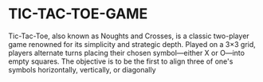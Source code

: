 # TIC-TAC-TOE-GAME
Tic-Tac-Toe, also known as Noughts and Crosses, is a classic two-player game renowned for its simplicity and strategic depth. Played on a 3×3 grid, players alternate turns placing their chosen symbol—either X or O—into empty squares. The objective is to be the first to align three of one's symbols horizontally, vertically, or diagonally
